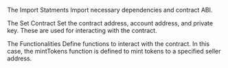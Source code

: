 The Import Statments Import necessary dependencies and contract ABI.

The Set Contract Set the contract address, account address, and private key. These are used for interacting with the contract.

The Functionalities Define functions to interact with the contract. In this case, the mintTokens function is defined to mint tokens to a specified seller address.

